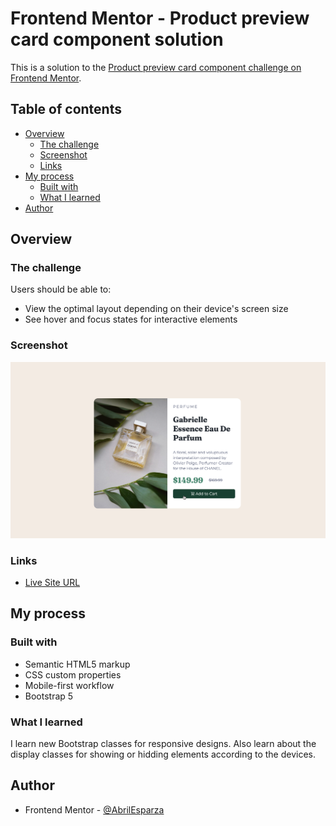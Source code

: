 # Frontend Mentor - Product preview card component solution

This is a solution to the [Product preview card component challenge on Frontend Mentor](https://www.frontendmentor.io/challenges/product-preview-card-component-GO7UmttRfa). 
## Table of contents

- [Overview](#overview)
  - [The challenge](#the-challenge)
  - [Screenshot](#screenshot)
  - [Links](#links)
- [My process](#my-process)
  - [Built with](#built-with)
  - [What I learned](#what-i-learned)
- [Author](#author)

## Overview

### The challenge

Users should be able to:

- View the optimal layout depending on their device's screen size
- See hover and focus states for interactive elements

### Screenshot

![](./images/screenshot.png)


### Links

- [Live Site URL](https://abrilesparza.github.io/product-preview-card-component-main/)

## My process

### Built with

- Semantic HTML5 markup
- CSS custom properties
- Mobile-first workflow
- Bootstrap 5

### What I learned

I learn new Bootstrap classes for responsive designs. Also learn about the display classes for showing or hidding elements according to the devices. 


## Author

- Frontend Mentor - [@AbrilEsparza](https://www.frontendmentor.io/profile/AbrilEsparza)

